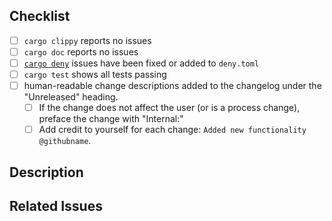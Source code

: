 <!-- Thank you for making a pull request! Below are the recommended steps to validate that your PR will pass CI -->

## Checklist

- [ ] `cargo clippy` reports no issues
- [ ] `cargo doc` reports no issues
- [ ] [`cargo deny`](https://github.com/EmbarkStudios/cargo-deny/) issues have been fixed or added to `deny.toml`
- [ ] `cargo test` shows all tests passing
- [ ] human-readable change descriptions added to the changelog under the "Unreleased" heading.
  - [ ] If the change does not affect the user (or is a process change), preface the change with "Internal:"
  - [ ] Add credit to yourself for each change: `Added new functionality @githubname`.

## Description

## Related Issues
